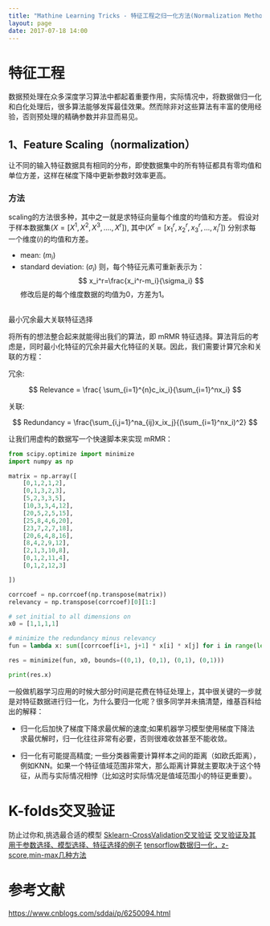 ```yaml
---
title: "Mathine Learning Tricks - 特征工程之归一化方法(Normalization Method)"
layout: page
date: 2017-07-18 14:00
---
```


# 特征工程
数据预处理在众多深度学习算法中都起着重要作用，实际情况中，将数据做归一化和白化处理后，很多算法能够发挥最佳效果。然而除非对这些算法有丰富的使用经验，否则预处理的精确参数并非显而易见。



## 1、Feature Scaling（normalization）
让不同的输入特征数据具有相同的分布，即使数据集中的所有特征都具有零均值和单位方差，这样在梯度下降中更新参数时效率更高。
### 方法
scaling的方法很多种，其中之一就是求特征向量每个维度的均值和方差。
假设对于样本数据集$(X=[X^1, X^2, X^3, ....,X^r])$, 其中$(X^r=[x_1^r, x_2^r, x_3^r, ..., x_i^r])$
分别求每一个维度$(i)$的均值和方差。
- mean: $(m_i)$
- standard deviation: $(\sigma_i)$
则，每个特征元素可重新表示为：
$$
x_i^r=\frac{x_i^r-m_i}{\sigma_i}
$$
修改后是的每个维度数据的均值为0，方差为1。

##
最小冗余最大关联特征选择

将所有的想法整合起来就能得出我们的算法，即 mRMR 特征选择。算法背后的考虑是，同时最小化特征的冗余并最大化特征的关联。因此，我们需要计算冗余和关联的方程：

冗余:

$$
Relevance = \frac{ \sum_{i=1}^{n}c_ix_i}{\sum_{i=1}^nx_i}
$$

关联:

$$
Redundancy = \frac{\sum_{i,j=1}^na_{ij}x_ix_j}{(\sum_{i=1}^nx_i)^2}
$$

让我们用虚构的数据写一个快速脚本来实现 mRMR：

```python
from scipy.optimize import minimize
import numpy as np

matrix = np.array([
    [0,1,2,1,2],
    [0,1,3,2,3],
    [5,2,3,3,5],
    [10,3,3,4,12],
    [20,5,2,5,15],
    [25,8,4,6,20],
    [23,7,2,7,18],
    [20,6,4,8,16],
    [8,4,2,9,12],
    [2,1,3,10,8],
    [0,1,2,11,4],
    [0,1,2,12,3]

])

corrcoef = np.corrcoef(np.transpose(matrix))
relevancy = np.transpose(corrcoef)[0][1:]

# set initial to all dimensions on
x0 = [1,1,1,1]

# minimize the redundancy minus relevancy
fun = lambda x: sum([corrcoef[i+1, j+1] * x[i] * x[j] for i in range(len(x)) for j in range(len(x))]) / (sum(x) ** 2) - (sum(relevancy * x) / sum(x))

res = minimize(fun, x0, bounds=((0,1), (0,1), (0,1), (0,1)))

print(res.x)

```

一般做机器学习应用的时候大部分时间是花费在特征处理上，其中很关键的一步就是对特征数据进行归一化，为什么要归一化呢？很多同学并未搞清楚，维基百科给出的解释：
- 归一化后加快了梯度下降求最优解的速度;如果机器学习模型使用梯度下降法求最优解时，归一化往往非常有必要，否则很难收敛甚至不能收敛。

- 归一化有可能提高精度;
一些分类器需要计算样本之间的距离（如欧氏距离），例如KNN。如果一个特征值域范围非常大，那么距离计算就主要取决于这个特征，从而与实际情况相悖（比如这时实际情况是值域范围小的特征更重要）。

# K-folds交叉验证
防止过你和,挑选最合适的模型
[Sklearn-CrossValidation交叉验证](https://blog.csdn.net/cherdw/article/details/54986863)
[交叉验证及其用于参数选择、模型选择、特征选择的例子](https://blog.csdn.net/jasonding1354/article/details/50562513)
[tensorflow数据归一化，z-score,min-max几种方法](http://www.mtcnn.com/?p=517)


# 参考文献
https://www.cnblogs.com/sddai/p/6250094.html

